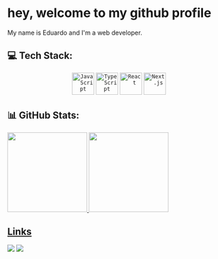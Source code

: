 # hey, welcome to my github profile
My name is Eduardo and I'm a web developer.

## 💻 Tech Stack:
<div align="center">
	<code><img width="50" src="https://user-images.githubusercontent.com/25181517/117447155-6a868a00-af3d-11eb-9cfe-245df15c9f3f.png" alt="JavaScript" title="JavaScript"/></code>
	<code><img width="50" src="https://user-images.githubusercontent.com/25181517/183890598-19a0ac2d-e88a-4005-a8df-1ee36782fde1.png" alt="TypeScript" title="TypeScript"/></code>
	<code><img width="50" src="https://user-images.githubusercontent.com/25181517/183897015-94a058a6-b86e-4e42-a37f-bf92061753e5.png" alt="React" title="React"/></code>
	<code><img width="50" src="https://github.com/marwin1991/profile-technology-icons/assets/136815194/5f8c622c-c217-4649-b0a9-7e0ee24bd704" alt="Next.js" title="Next.js"/></code>
</div>

## 📊 GitHub Stats:
<div>
  <a href="https://github.com/Eduardozsw">
  <img loading="lazy" height="180em" src="https://github-readme-stats.vercel.app/api/top-langs/?username=Eduardozsw&layout=compact&langs_count=7&theme=dracula"/>
  <img loading="lazy" height="180em" src="https://github-readme-stats.vercel.app/api?username=Eduardozsw&show_icons=true&theme=dracula&include_all_commits=true&count_private=true"/>
</div>

## Links
<div>
<a href="https://www.youtube.com/channel/UCyQbnqj5WKq76qegGV3o_Bw" target="_blank"><img loading="lazy" src="https://img.shields.io/badge/YouTube-FF0000?style=for-the-badge&logo=youtube&logoColor=white" target="_blank"></a>
<a href="https://www.linkedin.com/in/carloseduardossm/" target="_blank"><img loading="lazy" src="https://img.shields.io/badge/-LinkedIn-%230077B5?style=for-the-badge&logo=linkedin&logoColor=white" target="_blank"></a>   
</div>
